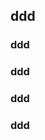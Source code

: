 <!--
 * @Author: Tom
 * @LastEditors: Tom
 * @Date: 2022-09-07 18:07:39
 * @LastEditTime: 2022-09-07 18:07:43
 * @Email: Tom
 * @FilePath: \problem\docs\md\vue\vue3\vue3.md
 * @Environment: Win 10
 * @Description:
-->

## ddd

### ddd

### ddd

### ddd

### ddd
